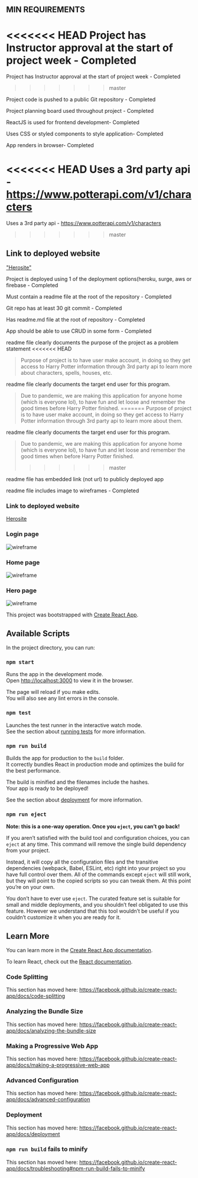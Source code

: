 ## MIN REQUIREMENTS 

<<<<<<< HEAD
 Project has Instructor approval at the start of project week - Completed
=======
 Project has Instructor approval at the start of project week - Completed 
>>>>>>> master

 Project code is pushed to a public Git repository - Completed 

 Project planning board used throughout project - Completed 

 ReactJS is used for frontend development- Completed

 Uses CSS or styled components to style application- Completed

 App renders in browser- Completed

<<<<<<< HEAD
 Uses a 3rd party api - https://www.potterapi.com/v1/characters 
=======
 Uses a 3rd party api - https://www.potterapi.com/v1/characters
>>>>>>> master
 ## Link to deployed website
 
 ["Herosite"](https://herosite-60fd9.web.app)

 Project is deployed using 1 of the deployment options(heroku, surge, aws or firebase - Completed

Must contain a readme file at the root of the repository - Completed

 Git repo has at least 30 git commit - Completed 

 Has readme.md file at the root of repository - Completed 

 App should be able to use CRUD in some form - Completed

 readme file clearly documents the purpose of the project as a problem statement
<<<<<<< HEAD
 >Purpose of project is to have user make account, in doing so they get access to Harry Potter information through 3rd party api to learn more about characters, spells, houses, etc.

 readme file clearly documents the target end user for this program.
 >Due to pandemic, we are making this application for anyone home (which is everyone lol), to have fun and let loose and remember the good times before Harry Potter finished. 
=======
 >Purpose of project is to have user make account, in doing so they get access to Harry Potter information through 3rd party api to learn more about them.

 readme file clearly documents the target end user for this program.
 >Due to pandemic, we are making this application for anyone home (which is everyone lol), to have fun and let loose and remember the good times when before Harry Potter finished.  
>>>>>>> master

 readme file has embedded link (not url) to publicly deployed app

 readme file includes image to wireframes - Completed 
 
 ### Link to deployed website
 
 [Herosite](https://herosite-60fd9.web.app)

### Login page 
 ![wireframe](./Login_SignUp.png)
 ### Home page
  ![wireframe](./HomeWF.jpg)
  ### Hero page 
   ![wireframe](./HeroWF.jpg)




This project was bootstrapped with [Create React App](https://github.com/facebook/create-react-app).

## Available Scripts

In the project directory, you can run:

### `npm start`

Runs the app in the development mode.<br />
Open [http://localhost:3000](http://localhost:3000) to view it in the browser.

The page will reload if you make edits.<br />
You will also see any lint errors in the console.

### `npm test`

Launches the test runner in the interactive watch mode.<br />
See the section about [running tests](https://facebook.github.io/create-react-app/docs/running-tests) for more information.

### `npm run build`

Builds the app for production to the `build` folder.<br />
It correctly bundles React in production mode and optimizes the build for the best performance.

The build is minified and the filenames include the hashes.<br />
Your app is ready to be deployed!

See the section about [deployment](https://facebook.github.io/create-react-app/docs/deployment) for more information.

### `npm run eject`

**Note: this is a one-way operation. Once you `eject`, you can’t go back!**

If you aren’t satisfied with the build tool and configuration choices, you can `eject` at any time. This command will remove the single build dependency from your project.

Instead, it will copy all the configuration files and the transitive dependencies (webpack, Babel, ESLint, etc) right into your project so you have full control over them. All of the commands except `eject` will still work, but they will point to the copied scripts so you can tweak them. At this point you’re on your own.

You don’t have to ever use `eject`. The curated feature set is suitable for small and middle deployments, and you shouldn’t feel obligated to use this feature. However we understand that this tool wouldn’t be useful if you couldn’t customize it when you are ready for it.

## Learn More

You can learn more in the [Create React App documentation](https://facebook.github.io/create-react-app/docs/getting-started).

To learn React, check out the [React documentation](https://reactjs.org/).

### Code Splitting

This section has moved here: https://facebook.github.io/create-react-app/docs/code-splitting

### Analyzing the Bundle Size

This section has moved here: https://facebook.github.io/create-react-app/docs/analyzing-the-bundle-size

### Making a Progressive Web App

This section has moved here: https://facebook.github.io/create-react-app/docs/making-a-progressive-web-app

### Advanced Configuration

This section has moved here: https://facebook.github.io/create-react-app/docs/advanced-configuration

### Deployment

This section has moved here: https://facebook.github.io/create-react-app/docs/deployment

### `npm run build` fails to minify

This section has moved here: https://facebook.github.io/create-react-app/docs/troubleshooting#npm-run-build-fails-to-minify
